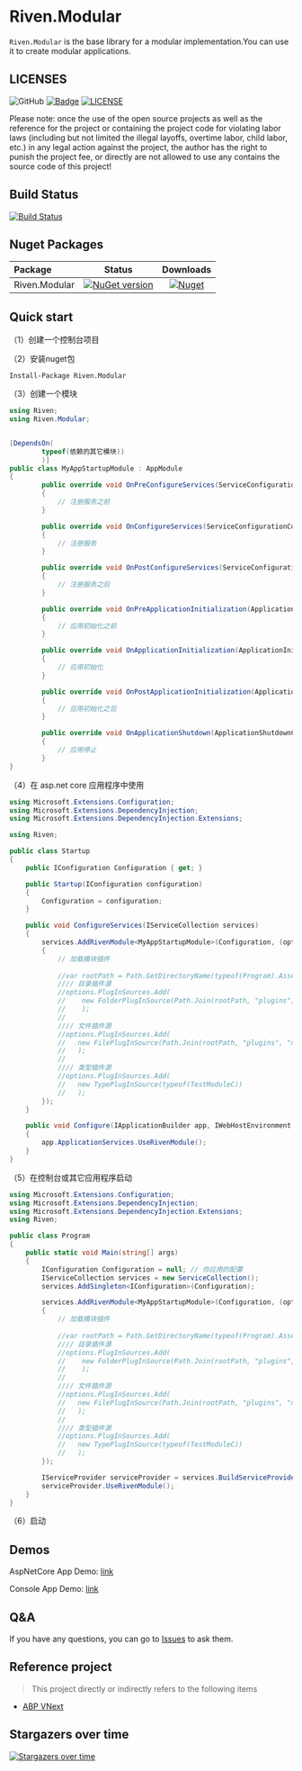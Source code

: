 # Riven.Modular
`Riven.Modular` is the base library for a modular implementation.You can use it to create modular applications.


## LICENSES
![GitHub](https://img.shields.io/github/license/rivenfx/Modular?color=brightgreen)
[![Badge](https://img.shields.io/badge/link-996.icu-%23FF4D5B.svg?style=flat-square)](https://996.icu/#/zh_CN)
[![LICENSE](https://img.shields.io/badge/license-Anti%20996-blue.svg?style=flat-square)](https://github.com/996icu/996.ICU/blob/master/LICENSE)

Please note: once the use of the open source projects as well as the reference for the project or containing the project code for violating labor laws (including but not limited the illegal layoffs, overtime labor, child labor, etc.) in any legal action against the project, the author has the right to punish the project fee, or directly are not allowed to use any contains the source code of this project!

## Build Status

[![Build Status](https://dev.azure.com/rivenfx/RivenFx/_apis/build/status/rivenfx.Modular?branchName=master)](https://dev.azure.com/rivenfx/RivenFx/_build/latest?definitionId=4&branchName=master)

## Nuget Packages

|Package|Status|Downloads|
|:------|:-----:|:-----:|
|Riven.Modular|[![NuGet version](https://img.shields.io/nuget/v/Riven.Modular?color=brightgreen)](https://www.nuget.org/packages/Riven.Modular/)|[![Nuget](https://img.shields.io/nuget/dt/Riven.Modular?color=brightgreen)](https://www.nuget.org/packages/Riven.Modular/)|


## Quick start

（1）创建一个控制台项目

（2）安装nuget包

````shell
Install-Package Riven.Modular
````

（3）创建一个模块

````csharp
using Riven;
using Riven.Modular;


[DependsOn(
        typeof(依赖的其它模块))
        )]
public class MyAppStartupModule : AppModule
{
        public override void OnPreConfigureServices(ServiceConfigurationContext context)
        {
            // 注册服务之前
        }

        public override void OnConfigureServices(ServiceConfigurationContext context)
        {
            // 注册服务
        }

        public override void OnPostConfigureServices(ServiceConfigurationContext context)
        {
            // 注册服务之后
        }

        public override void OnPreApplicationInitialization(ApplicationInitializationContext context)
        {
            // 应用初始化之前
        }

        public override void OnApplicationInitialization(ApplicationInitializationContext context)
        {
            // 应用初始化
        }

        public override void OnPostApplicationInitialization(ApplicationInitializationContext context)
        {
            // 应用初始化之后
        }

        public override void OnApplicationShutdown(ApplicationShutdownContext context)
        {
            // 应用停止
        }
}


````

（4）在 asp.net core 应用程序中使用

````csharp
using Microsoft.Extensions.Configuration;
using Microsoft.Extensions.DependencyInjection;
using Microsoft.Extensions.DependencyInjection.Extensions;

using Riven;

public class Startup
{
    public IConfiguration Configuration { get; }

    public Startup(IConfiguration configuration)
    {
        Configuration = configuration;
    }

    public void ConfigureServices(IServiceCollection services)
    {
        services.AddRivenModule<MyAppStartupModule>(Configuration, (options) =>
        {
            // 加载模块插件
            
            //var rootPath = Path.GetDirectoryName(typeof(Program).Assembly.Location);
            //// 目录插件源
            //options.PlugInSources.Add(
            //    new FolderPlugInSource(Path.Join(rootPath, "plugins", "netstandard2.0"))
            //    );
            //
            //// 文件插件源
            //options.PlugInSources.Add(
            //   new FilePlugInSource(Path.Join(rootPath, "plugins", "netstandard2.0", "PluginA.dll"))
            //   );
            //
            //// 类型插件源
            //options.PlugInSources.Add(
            //   new TypePlugInSource(typeof(TestModuleC))
            //   );
        });
    }

    public void Configure(IApplicationBuilder app, IWebHostEnvironment env)
    {
        app.ApplicationServices.UseRivenModule();
    }
}

````

（5）在控制台或其它应用程序启动

````csharp
using Microsoft.Extensions.Configuration;
using Microsoft.Extensions.DependencyInjection;
using Microsoft.Extensions.DependencyInjection.Extensions;
using Riven;

public class Program
{
    public static void Main(string[] args)
    {
        IConfiguration Configuration = null; // 你应用的配置
        IServiceCollection services = new ServiceCollection();
        services.AddSingleton<IConfiguration>(Configuration);

        services.AddRivenModule<MyAppStartupModule>(Configuration, (options) =>
        {
            // 加载模块插件
            
            //var rootPath = Path.GetDirectoryName(typeof(Program).Assembly.Location);
            //// 目录插件源
            //options.PlugInSources.Add(
            //    new FolderPlugInSource(Path.Join(rootPath, "plugins", "netstandard2.0"))
            //    );
            //
            //// 文件插件源
            //options.PlugInSources.Add(
            //   new FilePlugInSource(Path.Join(rootPath, "plugins", "netstandard2.0", "PluginA.dll"))
            //   );
            //
            //// 类型插件源
            //options.PlugInSources.Add(
            //   new TypePlugInSource(typeof(TestModuleC))
            //   );
        });

        IServiceProvider serviceProvider = services.BuildServiceProvider();
        serviceProvider.UseRivenModule();
    }
}

````
（6）启动

## Demos

AspNetCore App Demo: [link](/samples/WebSample)

Console App Demo: [link](/samples/ConsoleSample)


## Q&A

If you have any questions, you can go to  [Issues](https://github.com/rivenfx/modular/issues) to ask them.


## Reference project

> This project directly or indirectly refers to the following items

- [ABP VNext](https://github.com/abpframework/abp)

## Stargazers over time

[![Stargazers over time](https://starchart.cc/rivenfx/Modular.svg)](https://starchart.cc/rivenfx/Modular)
